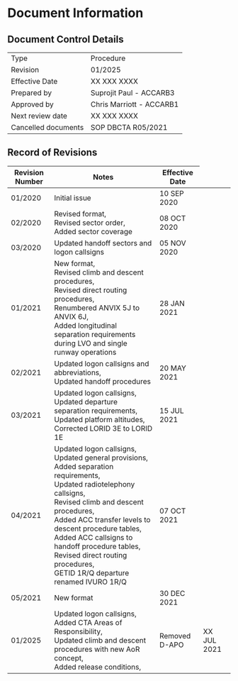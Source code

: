 # Document Information
## Document Control Details
|                     |                                                   |
|---------------------|---------------------------------------------------|
|         Type        |                    Procedure                      |
|       Revision      |                     01/2025                       |
|    Effective Date   |                    XX XXX XXXX                    |
|     Prepared by     |             Suprojit Paul - ACCARB3               |
|     Approved by     |             Chris Marriott - ACCARB1              |
|   Next review date  |                    XX XXX XXXX                    |
| Cancelled documents |                SOP DBCTA R05/2021                 |

## Record of Revisions
<table><thead>
  <tr>
    <th>Revision Number</th>
    <th>Notes</th>
    <th>Effective Date</th>
  </tr></thead>
<tbody>
  <tr>
    <td>01/2020</td>
    <td>Initial issue</td>
    <td>10 SEP 2020</td>
  </tr>
  <tr>
    <td>02/2020</td>
    <td>Revised format,<br>Revised sector order,<br>Added sector coverage</td>
    <td>08 OCT 2020</td>
  </tr>
  <tr>
    <td>03/2020</td>
    <td>Updated handoff sectors and logon callsigns</td>
    <td>05 NOV 2020</td>
  </tr>
  <tr>
    <td>01/2021</td>
    <td>New format,<br>Revised climb and descent procedures,<br>Revised direct routing procedures,<br>Renumbered ANVIX 5J to ANVIX 6J,<br>Added longitudinal separation requirements during LVO and single runway operations</td>
    <td>28 JAN 2021</td>
  </tr>
  <tr>
    <td>02/2021</td>
    <td>Updated logon callsigns and abbreviations,<br>Updated handoff procedures</td>
    <td>20 MAY 2021</td>
  </tr>
  <tr>
    <td>03/2021</td>
    <td>Updated logon callsigns,<br>Updated departure separation requirements,<br>Updated platform altitudes,<br>Corrected LORID 3E to LORID 1E</td>
    <td>15 JUL 2021</td>
  </tr>
  <tr>
    <td>04/2021</td>
    <td>Updated logon callsigns,<br>Updated general provisions,<br>Added separation requirements,<br>Updated radiotelephony callsigns,<br>Revised climb and descent procedures,<br>Added ACC transfer levels to descent procedure tables,<br>Added ACC callsigns to handoff procedure tables,<br>Revised direct routing procedures,<br>GETID 1R/Q departure renamed IVURO 1R/Q</td>
    <td>07 OCT 2021</td>
  </tr>
  <tr>
    <td>05/2021</td>
    <td>New format</td>
    <td>30 DEC 2021</td>
  </tr>
  <tr>
    <td>01/2025</td>
    <td>Updated logon callsigns,<br>Added CTA Areas of Responsibility,<br>Updated climb and descent procedures with new AoR concept,<br>Added release conditions,<td>Removed D-APO</td>
    <td>XX JUL 2021</td>
</tbody></table>